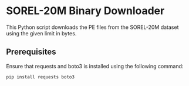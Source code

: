 # SOREL-20M Binary Downloader

This Python script downloads the PE files from the SOREL-20M dataset using the given limit in bytes.

## Prerequisites

Ensure that requests and boto3 is installed using the following command:

`pip install requests boto3`

